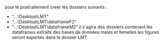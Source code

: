 pour le praitraitement creer les dossiers suivants : 
- "...\Desktop\LMT"
- "...\Desktop\LMT\dataframeF2"
- "...\Desktop\LMT\dataframeM2"
il s'agira des dossiers contenant les dataframes extraits des bases de données males et femelles
les figures seront exportés dans le dossier LMT 

